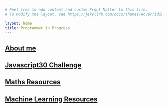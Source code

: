 ```yaml
---
# Feel free to add content and custom Front Matter to this file.
# To modify the layout, see https://jekyllrb.com/docs/themes/#overriding-theme-defaults

layout: home
title: Programmer in Progress
---
```


## [About me](/about/)

## [Javascript30 Challenge](/js30/)

## [Maths Resources](/math/)

## [Machine Learning Resources](/ML/)
